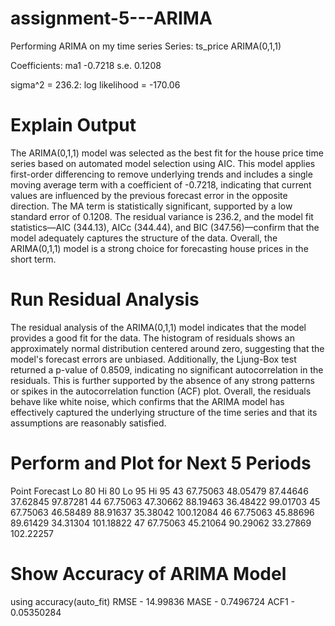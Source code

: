# assignment-5---ARIMA
Performing ARIMA on my time series
Series: ts_price
ARIMA(0,1,1) 

Coefficients:
          ma1
      -0.7218
s.e.   0.1208

sigma^2 = 236.2:  log likelihood = -170.06

# Explain Output
The ARIMA(0,1,1) model was selected as the best fit for the house price time series based on automated model selection using AIC. This model applies first-order differencing to remove underlying trends and includes a single moving average term with a coefficient of -0.7218, indicating that current values are influenced by the previous forecast error in the opposite direction. The MA term is statistically significant, supported by a low standard error of 0.1208. The residual variance is 236.2, and the model fit statistics—AIC (344.13), AICc (344.44), and BIC (347.56)—confirm that the model adequately captures the structure of the data. Overall, the ARIMA(0,1,1) model is a strong choice for forecasting house prices in the short term.

# Run Residual Analysis
The residual analysis of the ARIMA(0,1,1) model indicates that the model provides a good fit for the data. The histogram of residuals shows an approximately normal distribution centered around zero, suggesting that the model's forecast errors are unbiased. Additionally, the Ljung-Box test returned a p-value of 0.8509, indicating no significant autocorrelation in the residuals. This is further supported by the absence of any strong patterns or spikes in the autocorrelation function (ACF) plot. Overall, the residuals behave like white noise, which confirms that the ARIMA model has effectively captured the underlying structure of the time series and that its assumptions are reasonably satisfied.

# Perform and Plot for Next 5 Periods
  Point Forecast    Lo 80    Hi 80    Lo 95     Hi 95
43       67.75063 48.05479 87.44646 37.62845  97.87281
44       67.75063 47.30662 88.19463 36.48422  99.01703
45       67.75063 46.58489 88.91637 35.38042 100.12084
46       67.75063 45.88696 89.61429 34.31304 101.18822
47       67.75063 45.21064 90.29062 33.27869 102.22257

# Show Accuracy of ARIMA Model
using accuracy(auto_fit)
RMSE - 14.99836
MASE - 0.7496724
ACF1 - 0.05350284
